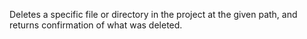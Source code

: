 Deletes a specific file or directory in the project at the given path, and returns confirmation of what was deleted.